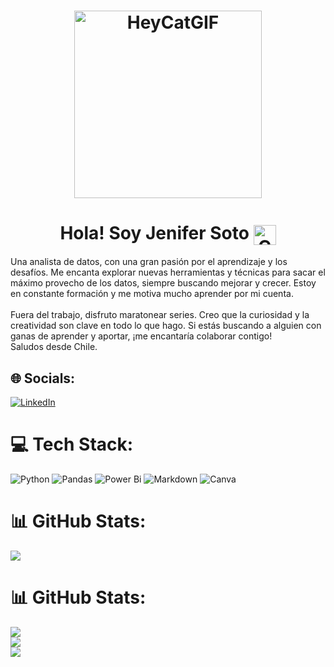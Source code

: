 <h1 align="center">
  <img src="https://github.com/user-attachments/assets/6e327f3e-34b8-4d25-8407-e6409f9b0dd6" alt="HeyCatGIF" width="300">
</h1>

<h1 align="center">
  <strong>Hola! Soy Jenifer Soto</strong>
  <img src="https://github.com/user-attachments/assets/850f930a-d4b6-434a-93df-24a9dcb620d4" alt="ChileFlagGifGIF" style="vertical-align: middle; width: 36px; height: 32px;">
</h1>

Una analista de datos, con una gran pasión por el aprendizaje y los desafíos. Me encanta explorar nuevas herramientas y técnicas para sacar el máximo provecho de los datos, siempre buscando mejorar y crecer. Estoy en constante formación y me motiva mucho aprender por mi cuenta.<br><br>Fuera del trabajo, disfruto maratonear series. Creo que la curiosidad y la creatividad son clave en todo lo que hago. Si estás buscando a alguien con ganas de aprender y aportar, ¡me encantaría colaborar contigo!<br>Saludos desde Chile.
 

## 🌐 Socials:
[![LinkedIn](https://img.shields.io/badge/LinkedIn-%230077B5.svg?logo=linkedin&logoColor=white)](https://linkedin.com/in/jenifer.soto) 

# 💻 Tech Stack:
![Python](https://img.shields.io/badge/python-3670A0?style=plastic&logo=python&logoColor=ffdd54) ![Pandas](https://img.shields.io/badge/pandas-%23150458.svg?style=plastic&logo=pandas&logoColor=white) ![Power Bi](https://img.shields.io/badge/power_bi-F2C811?style=plastic&logo=powerbi&logoColor=black) ![Markdown](https://img.shields.io/badge/markdown-%23000000.svg?style=plastic&logo=markdown&logoColor=white) ![Canva](https://img.shields.io/badge/Canva-%2300C4CC.svg?style=plastic&logo=Canva&logoColor=white) 
# 📊 GitHub Stats:
![](https://github-readme-stats.vercel.app/api?username=jesolav&theme=ocean_dark&hide_border=false&include_all_commits=false&count_private=false)<br/>
# 📊 GitHub Stats:
![](https://github-readme-stats.vercel.app/api?username=jesolav&theme=ocean_dark&hide_border=false&include_all_commits=false&count_private=false)<br/>
![](https://github-readme-streak-stats.herokuapp.com/?user=jesolav&theme=ocean_dark&hide_border=false)<br/>
![](https://github-readme-stats.vercel.app/api/top-langs/?username=jesolav&theme=ocean_dark&hide_border=false&include_all_commits=false&count_private=false&layout=compact)



<!-- Proudly created with GPRM ( https://gprm.itsvg.in ) -->
